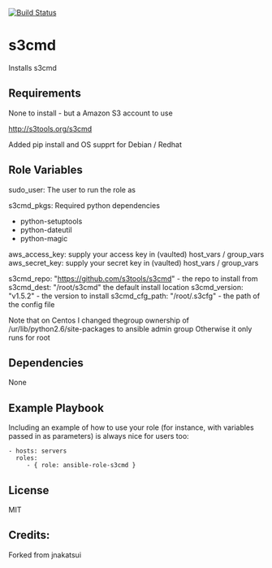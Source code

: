 [![Build Status](https://travis-ci.org/jnakatsui/ansible-role-s3cmd.svg?branch=master)](https://travis-ci.org/jnakatsui/ansible-role-s3cmd)

s3cmd
=====
Installs s3cmd

Requirements
------------
None to install - but a Amazon S3 account to use

http://s3tools.org/s3cmd

Added pip install and OS supprt for Debian / Redhat


Role Variables
--------------
sudo_user: The user to run the role as

s3cmd_pkgs: Required python dependencies
  - python-setuptools
  - python-dateutil
  - python-magic

aws_access_key: supply your access key in (vaulted) host_vars / group_vars
aws_secret_key: supply your secret key in (vaulted) host_vars / group_vars

s3cmd_repo: "https://github.com/s3tools/s3cmd" - the repo to install from
s3cmd_dest: "/root/s3cmd" the default install location
s3cmd_version: "v1.5.2" - the version to install
s3cmd_cfg_path: "/root/.s3cfg" - the path of the config file


Note that on Centos I changed thegroup ownership of /ur/lib/python2.6/site-packages to ansible admin group
Otherwise it only runs for root


Dependencies
------------
None

Example Playbook
----------------

Including an example of how to use your role (for instance, with variables passed in as parameters) is always nice for users too:

    - hosts: servers
      roles:
         - { role: ansible-role-s3cmd }

License
-------
MIT

Credits:
--------
Forked from jnakatsui

